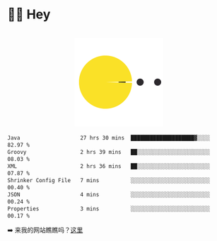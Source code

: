 
# 👋🏻 Hey
<div align="center">
	<br>
	<img src="https://raw.githubusercontent.com/Aniket965/Aniket965/master/pacman.svg?sanitize=true" width="200" height="200">
	<br>
</div>

<!--START_SECTION:waka-->

```text
Java                   27 hrs 30 mins  ████████████████████▓░░░░   82.97 %
Groovy                 2 hrs 39 mins   ██░░░░░░░░░░░░░░░░░░░░░░░   08.03 %
XML                    2 hrs 36 mins   ██░░░░░░░░░░░░░░░░░░░░░░░   07.87 %
Shrinker Config File   7 mins          ░░░░░░░░░░░░░░░░░░░░░░░░░   00.40 %
JSON                   4 mins          ░░░░░░░░░░░░░░░░░░░░░░░░░   00.24 %
Properties             3 mins          ░░░░░░░░░░░░░░░░░░░░░░░░░   00.17 %
```

<!--END_SECTION:waka-->

 ➡️  来我的网站瞧瞧吗？[这里](https://www.shaolongfei.com)
